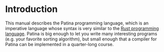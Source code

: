 # Introduction

This manual describes the Patina programming language, which is an imperative language whose syntax is very similar to the [Rust programming language](https://www.rust-lang.org/). Patina is big enough to let you write many interesting programs (e.g. your favorite sorting algorithm), but small enough that a compiler for Patina can be implemented in a quarter-long course.
